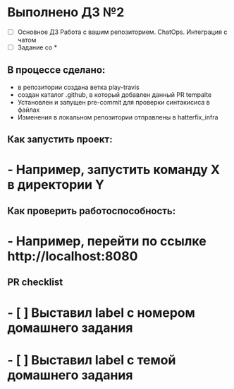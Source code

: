 # Выполнено ДЗ №2

 - [ ] Основное ДЗ Работа с вашим репозиторием. ChatOps. Интеграция с чатом
 - [ ] Задание со *

## В процессе сделано:
 - в репозитории создана ветка play-travis
 - создан каталог .github, в который добавлен данный PR tempalte
 - Установлен и запущен pre-commit для проверки синтакисиса в файлах
 - Изменения в локальном репозитории отправлены в hatterfix_infra

## Как запустить проект:
# - Например, запустить команду X в директории Y

## Как проверить работоспособность:
# - Например, перейти по ссылке http://localhost:8080

## PR checklist
# - [ ] Выставил label с номером домашнего задания
# - [ ] Выставил label с темой домашнего задания
